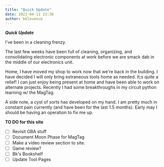 ```yaml
---
title: "Quick Update"
date: 2021-04-11 23:30
author: bklevence
---
```


***Quick Update***

I've been in a cleaning frenzy.

The last few weeks have been full of cleaning, organizing, and consolidating electronic components at work before we are smack dab in the middle of our electronics unit.

Home, I have moved my shop to work now that we're back in the building. I have decided I will only bring extraneous tools home as needed. It;s quite a relief! I can just enjoy being present at home and have been able to work on alternate projects. Recently I had some breakthroughs in my circuit python learning w/ the MagTag.

A side note, a cyst of sorts has developed on my hand. I am pretty much in constant pain currently (and have been for the last 1.5 months). Early may I should be having an operation to fix me up.


**TO DO for this site**  
- [ ] Revisit GBA stuff
- [ ] Document Moon Phase for MagTag
- [ ] Make a video review section to site.
- [ ] Game review?
- [ ] Bk's Bookshelf
- [ ] Update Tool Pages
